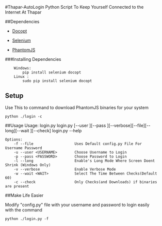 #Thapar-AutoLogin
Python Script To Keep Yourself Connected to the Internet At Thapar

##Dependencies

- [Docopt][190d4da5]

  [190d4da5]: http://docopt.org "docopt"

- [Selenium][adb5980f]

  [adb5980f]: http://www.seleniumhq.org/ "selenium"

- [PhantomJS][6f9ffd6b]

  [6f9ffd6b]: http://phantomjs.org/ "phantomjs"


###Installing Dependencies
~~~~
    Windows:
        pip install selenium docopt
    Linux :
        sudo pip install selenium docopt
~~~~

## Setup
Use This to command to download PhantomJS binaries for your system

    python ./login -c


##Usage
    Usage:
        login.py
        login.py [--user <USERNAME>][--pass <PASSWORD>][--verbose][--file][--long][--wait <WAIT>][--check]
        login.py --help

    Options:
        -f --file                   Uses Default config.py File For Username Password
        -u --user <USERNAME>        Choose Username to Login
        -p --pass <PASSWORD>        Choose Password to Login
        -l --long                   Enable's Long Mode Where Screen Doent Shrink (Windows Only)
        -v --verbose                Enable Verbose Mode
        -w --wait <WAIT>            Select The Time Between Checks(Default 60)
        -c --check                  Only Checks(and Downloads) if binaries are present

##Make Life Easier

Modify "config.py" file with your username and password to login easily with the command

    python ./login.py -f
